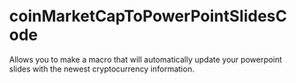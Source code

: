 # coinMarketCapToPowerPointSlidesCode
Allows you to make a macro that will automatically update your powerpoint slides with the newest cryptocurrency information.
